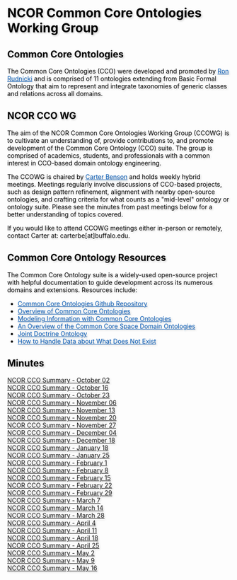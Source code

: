 <meta charset="UTF-8">
<meta name="viewport" content="width=device-width, initial-scale=1.0">
<title>NCOR Common Core Ontologies Working Group</title>
<style>
body {
  position: relative;
  height: 100vh; 
  margin: 0;
  background: transparent;
  color: #000; /* Black text */
}
body::before {
  content: "";
  position: absolute;
  top: 0;
  left: 0;
  right: 0;
  bottom: 0;
  background-image: url('https://raw.githubusercontent.com/johnbeve/NCOR-Test/main/docs/assets/CCO_WG.png');
  background-repeat: no-repeat;
  background-attachment: fixed;
  background-size: cover;
  opacity: 0.05; /* Lighten the background */
  z-index: -1;
}
h1, h2, p, a, li {
  text-shadow: 2px 2px 4px rgba(0, 0, 0, 0.2); /* Text shadow for better readability */
}
.custom-color {
  color: #0056b3; 
  transition: color 0.3s; /* Smooth transition for color change */
}
/* Change color when hovering */
.custom-color:hover {
  color: #003580; /* Darker shade of the original color */
}
</style>
</head>
<body>
<h1>NCOR Common Core Ontologies Working Group</h1>

<h2>Common Core Ontologies</h2>
<p>The Common Core Ontologies (CCO) were developed and promoted by <a href="https://scholar.google.com/citations?hl=en&user=JLM7L2EAAAAJ&view_op=list_works&sortby=pubdate" class="custom-color">Ron Rudnicki</a> and is comprised of 11 ontologies extending from Basic Formal Ontology that aim to represent and integrate taxonomies of generic classes and relations across all domains.</p>

<h2>NCOR CCO WG</h2>
<p>The aim of the NCOR Common Core Ontologies Working Group (CCOWG) is to cultivate an understanding of, provide contributions to, and promote development of the Common Core Ontology (CCO) suite. The group is comprised of academics, students, and professionals with a common interest in CCO-based domain ontology engineering.</p>
<p>The CCOWG is chaired by <a href="https://www.linkedin.com/in/carterbeaubenson/" class="custom-color">Carter Benson</a> and holds weekly hybrid meetings. Meetings regularly involve discussions of CCO-based projects, such as design pattern refinement, alignment with nearby open-source ontologies, and crafting criteria for what counts as a "mid-level" ontology or ontology suite. Please see the minutes from past meetings below for a better understanding of topics covered.</p>
<p>If you would like to attend CCOWG meetings either in-person or remotely, contact Carter at: carterbe[at]buffalo.edu.</p>

<h2>Common Core Ontology Resources</h2>
<p>The Common Core Ontology suite is a widely-used open-source project with helpful documentation to guide development across its numerous domains and extensions. Resources include:</p>
<ul>
  <li><a href="https://github.com/CommonCoreOntology/CommonCoreOntologies" class="custom-color">Common Core Ontologies Github Repository</a></li>
  <li><a href="https://www.nist.gov/system/files/documents/2021/10/14/nist-ai-rfi-cubrc_inc_004.pdf" class="custom-color">Overview of Common Core Ontologies</a></li>
  <li><a href="https://www.nist.gov/system/files/documents/2021/10/14/nist-ai-rfi-cubrc_inc_003.pdf" class="custom-color">Modeling Information with Common Core Ontologies</a></li>
  <li><a href="https://philarchive.org/archive/COXTSD-2" class="custom-color">An Overview of the Common Core Space Domain Ontologies</a></li>
  <li><a href="https://philpapers.org/archive/MORJDO.pdf" class="custom-color">Joint Doctrine Ontology</a></li>
  <li><a href="https://www.youtube.com/watch?v=ai4YdLiCGNM" class="custom-color">How to Handle Data about What Does Not Exist</a></li>
</ul>

<h2>Minutes</h2>
<a href="https://drive.google.com/file/d/1b1XX34WafCgCVQ4YB-PSrtyXeu836CaV/view?usp=drive_link">NCOR CCO Summary - October 02</a><br>
<a href="https://drive.google.com/file/d/1nagvwEjoQ_FVTySlHczqRmylJ9qvqywk/view?usp=drive_link">NCOR CCO Summary - October 16</a><br>
<a href="https://drive.google.com/file/d/1kRiTpkXc4w59aBw331dBYzg1gFG2-FqI/view?usp=drive_link">NCOR CCO Summary - October 23</a><br>
<a href="https://drive.google.com/file/d/1c2Fy6lI4j6Rvkt-iZ0SmCWsovWrZcH_d/view?usp=drive_link">NCOR CCO Summary - November 06</a><br>
<a href="https://drive.google.com/file/d/16-JuM22ao3UIMF1AqbDbrH2tfMFhzYYw/view?usp=drive_link">NCOR CCO Summary - November 13</a><br>
<a href="https://drive.google.com/file/d/1ZeuaMrqwe-zDSzqvTPqyo_nNeMDo20-M/view?usp=drive_link">NCOR CCO Summary - November 20</a><br>
<a href="https://drive.google.com/file/d/1eL4QtZ5SwhwJGkXo8GUXU-kJhd_ln1Am/view?usp=drive_link">NCOR CCO Summary - November 27</a><br>
<a href="https://drive.google.com/file/d/1zuchdJBk1OPRda_MB0bHzgfANYKysmvh/view?usp=drive_link">NCOR CCO Summary - December 04</a><br>
<a href="https://drive.google.com/file/d/111NvEd2QSe9NDGwBtw66lCAYBNwvjDW6/view?usp=drive_link">NCOR CCO Summary - December 18</a><br>
<a href="https://drive.google.com/file/d/1TMxdbv6OVXgzgCLqcY2gN9sf6ghL4F2n/view?usp=drive_link">NCOR CCO Summary - January 18</a><br> 
<a href="https://drive.google.com/file/d/1WrFQvNsXPEX4xhwt-34eEdM73vRB77z3/view?usp=drive_link">NCOR CCO Summary - January 25</a><br>
<a href="https://drive.google.com/file/d/1cS9KpGtLNRLPS-bs8SQDlyyiDAmdhP5Q/view?usp=drive_link">NCOR CCO Summary - February 1</a><br>
<a href="https://drive.google.com/file/d/1pgt1yLtNj3vQX3YUmj7lx1jIG2ztLzal/view?usp=drive_link">NCOR CCO Summary - February 8</a><br>
<a href="https://drive.google.com/file/d/1HedWv_sLIxUn92d2cGkUpmXUkig2TYue/view?usp=drive_link">NCOR CCO Summary - February 15</a><br>
<a href="https://drive.google.com/file/d/1_dQZAb2s0lD8AYkxtlk_8ttIv7iDLy1-/view?usp=drive_link">NCOR CCO Summary - February 22</a><br>
<a href="https://drive.google.com/file/d/1QHwdnTvwlr73J0eTKlDqEq_UPSePTCGC/view?usp=drive_link">NCOR CCO Summary - February 29</a><br>
<a href="https://drive.google.com/file/d/1NE9fCruqgmdBQNeZKu2MSZGPUvHClwFe/view?usp=drive_link">NCOR CCO Summary - March 7</a><br>
<a href="https://drive.google.com/file/d/1K37hv7E_YLDAHJAbH297vOZxt6txL222/view?usp=drive_link">NCOR CCO Summary - March 14</a><br>
<a href="https://drive.google.com/file/d/13BLX6uWBm0Mpbs89p0j4H5-Q5PuGD0gX/view?usp=drive_link">NCOR CCO Summary - March 28</a><br>
<a href="https://drive.google.com/file/d/1T_mR7E2iJtcsXGkRfq8Iye-h_tGiSE3q/view?usp=drive_link">NCOR CCO Summary - April 4</a><br>
<a href="https://drive.google.com/file/d/1lU9A0Hk3iiiXERd9FzzO56t5ggaOhC1C/view?usp=drive_link">NCOR CCO Summary - April 11</a><br>
<a href="https://drive.google.com/file/d/1WZdfGFxgimVJb9_7X6jxB8-_STwf5iwi/view?usp=drive_link">NCOR CCO Summary - April 18</a><br>
<a href="https://drive.google.com/file/d/1KcvU726awByLVXx9gTL_c-AicsXYxi89/view?usp=drive_link">NCOR CCO Summary - April 25</a><br>
<a href="https://drive.google.com/file/d/1malG49FNWErlqSVllNQviuoTv6izUrM-/view?usp=drive_link">NCOR CCO Summary - May 2</a><br>
<a href="https://drive.google.com/file/d/1vvlPjFhumf5wqbAh4P-DuavBONTjIFXs/view?usp=drive_link">NCOR CCO Summary - May 9</a><br>
<a href="https://drive.google.com/file/d/1B46C3jW46FV5Thfs8LBsFENcxCbh_XfK/view?usp=drive_link">NCOR CCO Summary - May 16</a><br>
</body>
</html>

